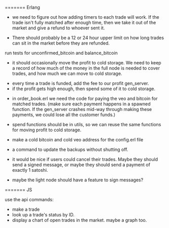 ======= Erlang

* we need to figure out how adding timers to each trade will work. If the trade isn't fully matched after enough time, then we take it out of the market and give a refund to whoever sent it.
- There should probably be a 12 or 24 hour upper limit on how long trades can sit in the market before they are refunded.

run tests for unconfirmed_bitcoin and balance_bitcoin


* it should occasionally move the profit to cold storage. We need to keep a record of how much of the money in the full node is needed to cover trades, and how much we can move to cold storage.
- every time a trade is funded, add the fee to our profit gen_server.
- if the profit gets high enough, then spend some of it to cold storage.

* in order_book.erl we need the code for paying the veo and bitcoin for matched trades. (make sure each payment happens in a spawned function. If the gen_server crashes mid-way through making these payments, we could lose all the customer funds.)
- spend functions should be in utils, so we can reuse the same functions for moving profit to cold storage.

* make a cold bitcoin and cold veo address for the config.erl file

* a command to update the backups without shutting off.

* it would be nice if users could cancel their trades. Maybe they should send a signed message, or maybe they should send a payment of exactly 1 satoshi.
- maybe the light node should have a feature to sign messages?

======= JS

use the api commands:
* make a trade
* look up a trade's status by ID.
* display a chart of open trades in the market. maybe a graph too.
